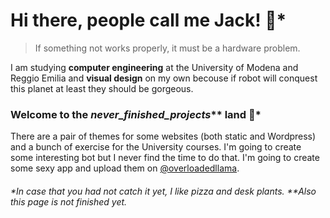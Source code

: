 # Hi there, people call me Jack! 🌵*

> If something not works properly,
> it must be a hardware problem.

I am studying **computer engineering** at the University of Modena and Reggio Emilia and **visual design** on my own becouse if robot will conquest this planet at least they should be gorgeous. 

### Welcome to the *never_finished_projects*** land 🍕* 
There are a pair of themes for some websites (both static and Wordpress) and a bunch of exercise for the University courses.
I'm going to create some interesting bot but I never find the time to do that.
I'm going to create some sexy app and upload them on [@overloadedllama](https://github.com/overloadedllama/).

###### *In case that you had not catch it yet, I like pizza and desk plants. **Also this page is not finished yet. 
